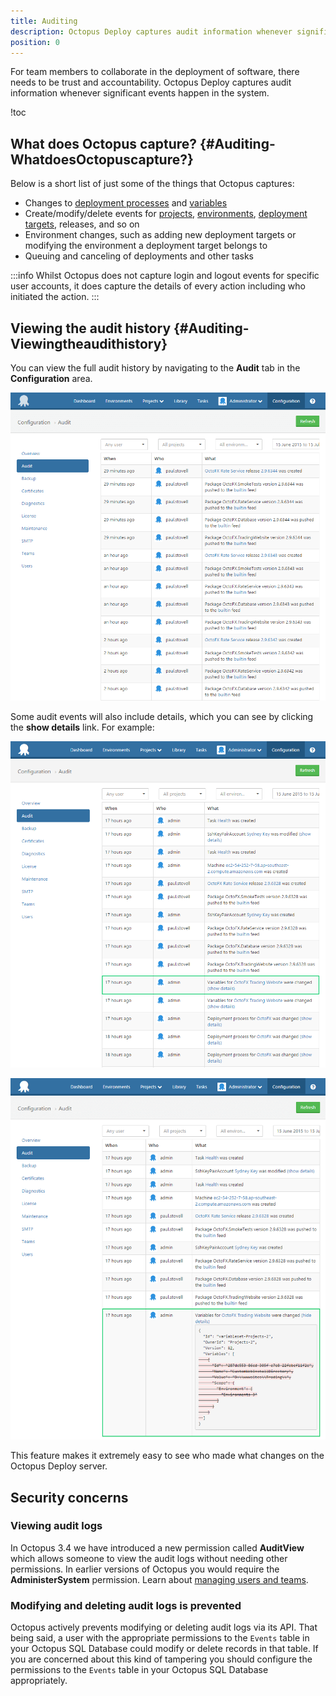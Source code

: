```yaml
---
title: Auditing
description: Octopus Deploy captures audit information whenever significant events happen in the system.
position: 0
---
```


For team members to collaborate in the deployment of software, there needs to be trust and accountability. Octopus Deploy captures audit information whenever significant events happen in the system.

!toc

## What does Octopus capture? {#Auditing-WhatdoesOctopuscapture?}

Below is a short list of just some of the things that Octopus captures:

- Changes to [deployment processes](/docs/deploying-applications/index.md) and [variables](/docsvariables/index.md)
- Create/modify/delete events for [projects](/docsprojects/index.md), [environments](/docs/infrastructure/environments/index.md), [deployment targets](/docs/infrastructure/index.md), releases, and so on
- Environment changes, such as adding new deployment targets or modifying the environment a deployment target belongs to
- Queuing and canceling of deployments and other tasks

:::info
Whilst Octopus does not capture login and logout events for specific user accounts, it does capture the details of every action including who initiated the action.
:::

## Viewing the audit history {#Auditing-Viewingtheaudithistory}

You can view the full audit history by navigating to the **Audit** tab in the **Configuration** area.

![](/docs/images/3048138/3278051.png "width=500")

Some audit events will also include details, which you can see by clicking the **show details** link. For example:

![](/docs/images/3048138/3278050.png "width=500")

![](/docs/images/3048138/3278049.png "width=500")

This feature makes it extremely easy to see who made what changes on the Octopus Deploy server.

## Security concerns

### Viewing audit logs

In Octopus 3.4 we have introduced a new permission called **AuditView** which allows someone to view the audit logs without needing other permissions. In earlier versions of Octopus you would require the **AdministerSystem** permission. Learn about [managing users and teams](/docs/administration/managing-users-and-teams/index.md).

### Modifying and deleting audit logs is prevented

Octopus actively prevents modifying or deleting audit logs via its API. That being said, a user with the appropriate permissions to the `Events` table in your Octopus SQL Database could modify or delete records in that table. If you are concerned about this kind of tampering you should configure the permissions to the `Events` table in your Octopus SQL Database appropriately.

